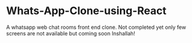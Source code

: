 # Whats-App-Clone-using-React

A whatsapp web chat rooms front end clone. Not completed yet only few screens are not available but coming soon Inshallah!